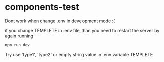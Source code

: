 # components-test

Dont work when change .env in development mode :(

if you change TEMPLETE in .env file, than you need to restart the server by again running
```sh
npm run dev
```

Try use 'type1', 'type2' or empty string value  in .env variable TEMPLETE


